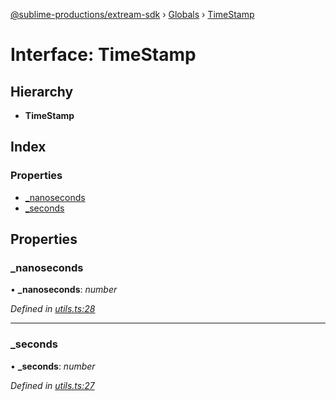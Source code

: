 [@sublime-productions/extream-sdk](../README.md) › [Globals](../globals.md) › [TimeStamp](timestamp.md)

# Interface: TimeStamp

## Hierarchy

* **TimeStamp**

## Index

### Properties

* [_nanoseconds](timestamp.md#_nanoseconds)
* [_seconds](timestamp.md#_seconds)

## Properties

###  _nanoseconds

• **_nanoseconds**: *number*

*Defined in [utils.ts:28](https://github.com/Extream-SaaS/ex-sdk/blob/ccff5d7/src/utils.ts#L28)*

___

###  _seconds

• **_seconds**: *number*

*Defined in [utils.ts:27](https://github.com/Extream-SaaS/ex-sdk/blob/ccff5d7/src/utils.ts#L27)*
